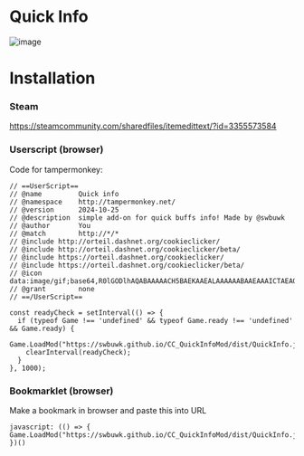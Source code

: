 # Quick Info
![image](https://github.com/user-attachments/assets/30f3fc9f-9275-4fdc-a350-448d1e308ac1)

# Installation
### Steam
[https://steamcommunity.com/sharedfiles/itemedittext/?id=3355573584
](https://steamcommunity.com/sharedfiles/filedetails/?id=3355573584&searchtext=)

### Userscript (browser)
Code for tampermonkey:
```
// ==UserScript==
// @name         Quick info
// @namespace    http://tampermonkey.net/
// @version      2024-10-25
// @description  simple add-on for quick buffs info! Made by @swbuwk
// @author       You
// @match        http://*/*
// @include http://orteil.dashnet.org/cookieclicker/
// @include http://orteil.dashnet.org/cookieclicker/beta/
// @include https://orteil.dashnet.org/cookieclicker/
// @include https://orteil.dashnet.org/cookieclicker/beta/
// @icon         data:image/gif;base64,R0lGODlhAQABAAAAACH5BAEKAAEALAAAAAABAAEAAAICTAEAOw==
// @grant        none
// ==/UserScript==

const readyCheck = setInterval(() => {
  if (typeof Game !== 'undefined' && typeof Game.ready !== 'undefined' && Game.ready) {
    Game.LoadMod("https://swbuwk.github.io/CC_QuickInfoMod/dist/QuickInfo.js");
    clearInterval(readyCheck);
  }
}, 1000);
```

### Bookmarklet (browser)
Make a bookmark in browser and paste this into URL
```
javascript: (() => { Game.LoadMod("https://swbuwk.github.io/CC_QuickInfoMod/dist/QuickInfo.js"); })()
```
